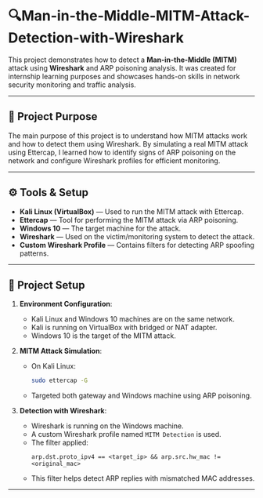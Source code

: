 # 🔍Man-in-the-Middle-MITM-Attack-Detection-with-Wireshark
This project demonstrates how to detect a **Man-in-the-Middle (MITM)** attack using **Wireshark** and ARP poisoning analysis. It was created for internship learning purposes and showcases hands-on skills in network security monitoring and traffic analysis.

---

## 📌 Project Purpose

The main purpose of this project is to understand how MITM attacks work and how to detect them using Wireshark. By simulating a real MITM attack using Ettercap, I learned how to identify signs of ARP poisoning on the network and configure Wireshark profiles for efficient monitoring.

---

## ⚙️ Tools & Setup

- **Kali Linux (VirtualBox)** — Used to run the MITM attack with Ettercap.
- **Ettercap** — Tool for performing the MITM attack via ARP poisoning.
- **Windows 10** — The target machine for the attack.
- **Wireshark** — Used on the victim/monitoring system to detect the attack.
- **Custom Wireshark Profile** — Contains filters for detecting ARP spoofing patterns.

---

## 🧪 Project Setup

1. **Environment Configuration**:
   - Kali Linux and Windows 10 machines are on the same network.
   - Kali is running on VirtualBox with bridged or NAT adapter.
   - Windows 10 is the target of the MITM attack.

2. **MITM Attack Simulation**:
   - On Kali Linux:
     ```bash
     sudo ettercap -G
     ```
   - Targeted both gateway and Windows machine using ARP poisoning.

3. **Detection with Wireshark**:
   - Wireshark is running on the Windows machine.
   - A custom Wireshark profile named `MITM Detection` is used.
   - The filter applied:
     ```wireshark
     arp.dst.proto_ipv4 == <target_ip> && arp.src.hw_mac != <original_mac>
     ```
   - This filter helps detect ARP replies with mismatched MAC addresses.

---

